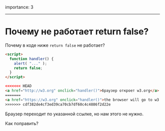 importance: 3

---

# Почему не работает return false?

Почему в коде ниже `return false` не работает?

```html autorun run
<script>
  function handler() {
    alert( "..." );
    return false;
  }
</script>

<<<<<<< HEAD
<a href="http://w3.org" onclick="handler()">браузер откроет w3.org</a>
=======
<a href="https://w3.org" onclick="handler()">the browser will go to w3.org</a>
>>>>>>> cdf382de4cf3ed39ca70cb7df60c4c4886f2d22e
```

Браузер переходит по указанной ссылке, но нам этого не нужно.

Как поправить?
